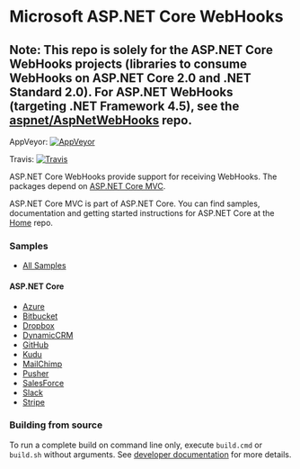 # Microsoft ASP.NET Core WebHooks
## Note: This repo is solely for the ASP.NET Core WebHooks projects (libraries to consume WebHooks on ASP.NET Core 2.0 and .NET Standard 2.0). For ASP.NET WebHooks (targeting .NET Framework 4.5), see the [aspnet/AspNetWebHooks](https://github.com/aspnet/aspnetwebhooks) repo.

AppVeyor: [![AppVeyor](https://ci.appveyor.com/api/projects/status/github/aspnet/webhooks?branch=dev&svg=true)](https://ci.appveyor.com/project/aspnetci/webhooks/branch/dev)

Travis:   [![Travis](https://travis-ci.org/aspnet/webhooks.svg?branch=dev)](https://travis-ci.org/aspnet/webhooks)

ASP.NET Core WebHooks provide support for receiving WebHooks. The packages depend on [ASP.NET Core MVC](https://github.com/aspnet/mvc).

ASP.NET Core MVC is part of ASP.NET Core. You can find samples, documentation and getting started instructions for ASP.NET Core at the [Home](https://github.com/aspnet/home) repo.

### Samples
- [All Samples](/samples/)

#### ASP.NET Core
- [Azure](/samples/AzureAlertCoreReceiver)
- [Bitbucket](/samples/BitbucketCoreReceiver)
- [Dropbox](/samples/DropboxCoreReceiver)
- [DynamicCRM](/samples/DynamicsCRMCoreReceiver)
- [GitHub](/samples/GitHubCoreReceiver)
- [Kudu](/samples/KuduCoreReceiver)
- [MailChimp](/samples/MailChimpCoreReceiver)
- [Pusher](/samples/PusherCoreReceiver)
- [SalesForce](/samples/SalesforceCoreReceiver)
- [Slack](/samples/SlackCoreReceiver)
- [Stripe](/samples/StripeCoreReceiver)

### Building from source

To run a complete build on command line only, execute `build.cmd` or `build.sh` without arguments. See [developer documentation](https://github.com/aspnet/Home/wiki) for more details.
